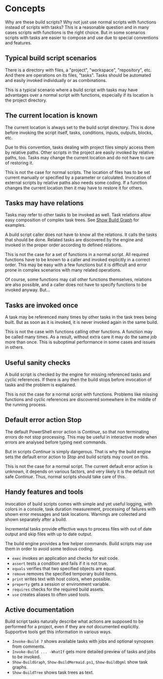 # Concepts

Why are these build scripts? Why not just use normal scripts with functions
instead of scripts with tasks? This is a reasonable question and in many cases
scripts with functions is the right choice. But in some scenarios scripts with
tasks are easier to compose and use due to special conventions and features.

## Typical build script scenarios

There is a directory with files, a "project", "workspace", "repository", etc.
And there are operations on its files, "tasks". Tasks should be automated and
easily invoked individually or as combinations.

This is a typical scenario where a build script with tasks may have advantages
over a normal script with functions, especially if its location is the project
directory.

## The current location is known

The current location is always set to the build script directory. This is done
before invoking the script itself, tasks, conditions, inputs, outputs, blocks,
etc.

Due to this convention, tasks dealing with project files simply access them by
relative paths. Other scripts in the project are easily invoked by relative
paths, too. Tasks may change the current location and do not have to care
of restoring it.

This is not the case for normal scripts. The location of files has to be set
current manually or specified by a parameter or calculated. Invocation of
external scripts by relative paths also needs some coding. If a function
changes the current location then it may have to restore it for others.

## Tasks may have relations

Tasks may refer to other tasks to be invoked as well.
Task relations allow easy composition of complex task trees.
See [Show Build Graph](Show-Build-Graph.md) for examples.

A build script caller does not have to know all the relations. It calls the
tasks that should be done. Related tasks are discovered by the engine and
invoked in the proper order according to defined relations.

This is not the case for a set of functions in a normal script. All required
functions have to be known to a caller and invoked explicitly in a correct
order. This may be easy with a few functions but it is difficult and error
prone in complex scenarios with many related operations.

Of course, some functions may call other functions themselves, relations are
also possible, and a caller does not have to specify functions to be invoked
anyway. But...

## Tasks are invoked once

A task may be referenced many times by other tasks in the task trees being
built. But as soon as it is invoked, it is never invoked again in the same
build.

This is not the case with functions calling other functions. A function may be
called many times. As a result, without extra care it may do the same job more
than once. This is suboptimal performance in some cases and issues in others.

## Useful sanity checks

A build script is checked by the engine for missing referenced tasks and cyclic
references. If there is any then the build stops before invocation of tasks and
the problem is explained.

This is not the case for a normal script with functions. Problems like missing
functions and cyclic references are discovered somewhere in the middle of the
running process.

## Default error action Stop

The default PowerShell error action is *Continue*, so that non terminating
errors do not stop processing. This may be useful in interactive mode when
errors are analysed before typing next commands.

But in scripts *Continue* is simply dangerous. That is why the build engine
sets the default error action to *Stop* and build scripts may count on this.

This is not the case for a normal script. The current default error action is
unknown, it depends on various factors, and very likely it is the default not
safe *Continue*. Thus, normal scripts should take care of this.

## Handy features and tools

Invocation of build scripts comes with simple and yet useful logging, with
colors in a console, task duration measurement, processing of failures with
shown error messages and task locations. Warnings are collected and shown
separately after a build.

Incremental tasks provide effective ways to process files with out of date
output and skip files with up to date output.

The build engine provides a few helper commands. Build scripts may use them in
order to avoid some tedious coding.

- `exec` invokes an application and checks for exit code.
- `assert` tests a condition and fails if it is not true.
- `equals` verifies that two specified objects are equal.
- `remove` removes the specified temporary build items.
- `print` writes text with host colors, when possible.
- `property` gets a session or environment variable.
- `requires` checks for the required build assets.
- `use` creates aliases to often used tools.

## Active documentation

Build script tasks naturally describe what actions are supposed to be performed
for a project, even if they are not documented explicitly. Supportive tools get
this information in various ways.

- `Invoke-Build ?` shows available tasks with jobs and optional synopses from comments.
- `Invoke-Build ... -WhatIf` gets more detailed preview of tasks and jobs to be invoked.
- `Show-BuildGraph`, `Show-BuildMermaid.ps1`, `Show-BuildDgml` show task graphs.
- `Show-BuildTree` shows task trees as text.
